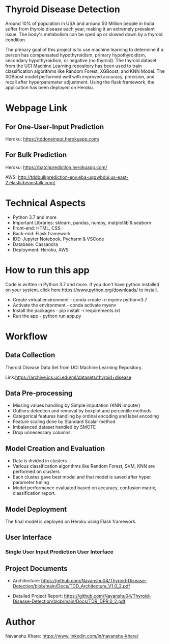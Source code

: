 # Thyroid Disease Detection

Around 10% of population in USA and around 50 Million people in India suffer from thyroid disease each year, making it an extremely prevalent issue. The body's metabolism can be sped up or slowed down by a thyroid condition.

The primary goal of this project is to use machine learning to determine if a person has compensated hypothyroidism, primary hypothyroidism, secondary hypothyroidism, or negative (no thyroid). The thyroid dataset from the UCI Machine Learning repository has been used to train classification algorithms like Random Forest, XGBoost, and KNN Model. The XGBoost model performed well with improved accuracy, precision, and recall after hyperparameter adjustment. Using the flask framework, the application has been deployed on Heroku.
# Webpage Link

## For One-User-Input Prediction
Heroku: https://tddoneinput.herokuapp.com/

## For Bulk Prediction
Heroku: https://batchprediction.herokuapp.com/

AWS: http://tddbulkprediction-env.eba-uqgwbduj.us-east-2.elasticbeanstalk.com/

# Technical Aspects

- Python 3.7 and more
- Important Libraries: sklearn, pandas, numpy, matplotlib & seaborn
- Front-end: HTML, CSS 
- Back-end: Flask framework
- IDE: Jupyter Notebook, Pycharm & VSCode
- Database: Cassandra 
- Deployment: Heroku, AWS

# How to run this app 

Code is written in Python 3.7 and more. If you don't have python installed on your system, click here https://www.python.org/downloads/ to install.

- Create virtual environment - conda create -n myenv python=3.7
- Activate the environment - conda activate myenv
- Install the packages - pip install -r requirements.txt
- Run the app - python run app.py

# Workflow

## Data Collection

Thyroid Disease Data Set from UCI Machine Learning Repository.

Link:https://archive.ics.uci.edu/ml/datasets/thyroid+disease

## Data Pre-processing

- Missing values handling by Simple imputation (KNN Imputer)
- Outliers detection and removal by boxplot and percentile methods
- Categorical features handling by ordinal encoding and label encoding
- Feature scaling done by Standard Scalar method
- Imbalanced dataset handled by SMOTE
- Drop unnecessary columns

## Model Creation and Evaluation
- Data is divided in clusters 
- Various classification algorithms like Random Forest, SVM, KNN are performed on clusters 
- Each clustes gave best model and that model is saved after hyper parameter tuning
- Model performance evaluated based on accuracy, confusion matrix, classification report.

## Model Deployment
The final model is deployed on Heroku using Flask framework.

## User Interface
### Single User Input Prediction User Interface

## Project Documents

- Architecture: https://github.com/Navanshu04/Thyroid-Disease-Detection/blob/main/Docs/TDD_Architecture_V1.0_2.pdf

- Detailed Project Report: https://github.com/Navanshu04/Thyroid-Disease-Detection/blob/main/Docs/TDR_DPR.0_2.pdf

# Author

Navanshu Khare: https://www.linkedin.com/in/navanshu-khare/
